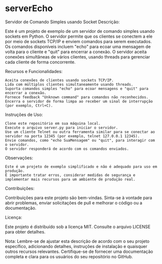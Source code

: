 # serverEcho
Servidor de Comando Simples usando Socket
Descrição:

Este é um projeto de exemplo de um servidor de comando simples usando sockets em Python. O servidor permite que os clientes se conectem a ele por meio de sockets TCP/IP e enviem comandos para serem executados. Os comandos disponíveis incluem "echo" para ecoar uma mensagem de volta para o cliente e "quit" para encerrar a conexão. O servidor aceita conexões simultâneas de vários clientes, usando threads para gerenciar cada cliente de forma concorrente.

Recursos e Funcionalidades:

    Aceita conexões de clientes usando sockets TCP/IP.
    Lida com múltiplos clientes simultaneamente usando threads.
    Suporta comandos simples "echo" para ecoar mensagens e "quit" para encerrar a conexão.
    Fornece feedback "Unknown command" para comandos não reconhecidos.
    Encerra o servidor de forma limpa ao receber um sinal de interrupção (por exemplo, Ctrl+C).

Instruções de Uso:

    Clone este repositório em sua máquina local.
    Execute o arquivo server.py para iniciar o servidor.
    Use um cliente Telnet ou outra ferramenta similar para se conectar ao servidor na porta 12345 (por exemplo, telnet 127.0.0.1 12345).
    Envie comandos, como "echo SuaMensagem" ou "quit", para interagir com o servidor.
    O servidor responderá de acordo com os comandos enviados.

Observações:

    Este é um projeto de exemplo simplificado e não é adequado para uso em produção.
    É importante tratar erros, considerar medidas de segurança e implementar mais recursos para um ambiente de produção real.

Contribuições:

Contribuições para este projeto são bem-vindas. Sinta-se à vontade para abrir problemas, enviar solicitações de pull e melhorar o código ou a documentação.

Licença:

Este projeto é distribuído sob a licença MIT. Consulte o arquivo LICENSE para obter detalhes.

Nota: Lembre-se de ajustar esta descrição de acordo com o seu projeto específico, adicionando detalhes, instruções de instalação e quaisquer outros recursos relevantes. Certifique-se de fornecer uma documentação completa e clara para os usuários do seu repositório no GitHub.
